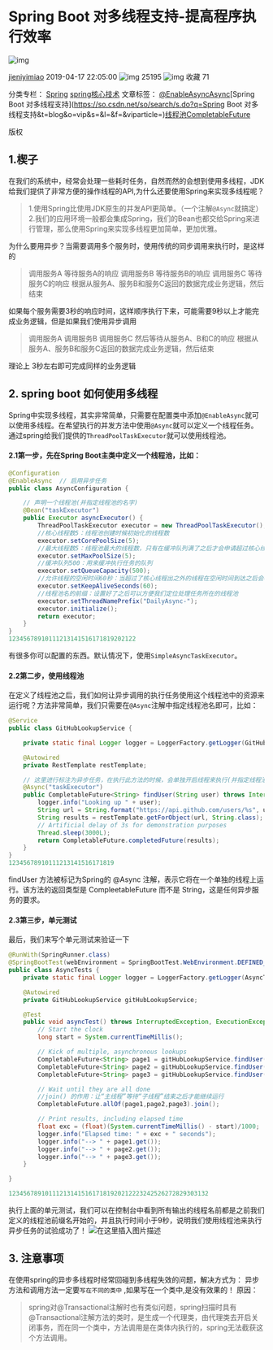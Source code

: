 # Spring Boot 对多线程支持-提高程序执行效率

![img](https://csdnimg.cn/release/phoenix/template/new_img/original.png)

[jieniyimiao](https://me.csdn.net/u013467442) 2019-04-17 22:05:00 ![img](https://csdnimg.cn/release/phoenix/template/new_img/articleReadEyes.png) 25195 ![img](https://csdnimg.cn/release/phoenix/template/new_img/tobarCollect.png) 收藏 71



分类专栏： [Spring](https://blog.csdn.net/u013467442/category_8846319.html) [spring核心技术](https://blog.csdn.net/u013467442/category_9287294.html) 文章标签： [@EnableAsync](https://so.csdn.net/so/search/s.do?q=@EnableAsync&t=blog&o=vip&s=&l=&f=&viparticle=)[Async](https://www.csdn.net/gather_27/MtTaEg0sNDIwMjktYmxvZwO0O0OO0O0O.html)[Spring Boot 对多线程支持](https://so.csdn.net/so/search/s.do?q=Spring Boot 对多线程支持&t=blog&o=vip&s=&l=&f=&viparticle=)[线程池](https://www.csdn.net/gather_22/MtTaEg0sMTEwMjYtYmxvZwO0O0OO0O0O.html)[CompletableFuture](https://so.csdn.net/so/search/s.do?q=CompletableFuture&t=blog&o=vip&s=&l=&f=&viparticle=)

版权

## 1.楔子

在我们的系统中，经常会处理一些耗时任务，自然而然的会想到使用多线程，JDK给我们提供了非常方便的操作线程的API,为什么还要使用Spring来实现多线程呢？

> 1.使用Spring比使用JDK原生的并发API更简单。（一个注解`@Async`就搞定）
> 2.我们的应用环境一般都会集成Spring，我们的Bean也都交给Spring来进行管理，那么使用Spring来实现多线程更加简单，更加优雅。

为什么要用异步？当需要调用多个服务时，使用传统的同步调用来执行时，是这样的

> 调用服务A
> 等待服务A的响应
> 调用服务B
> 等待服务B的响应
> 调用服务C
> 等待服务C的响应
> 根据从服务A、服务B和服务C返回的数据完成业务逻辑，然后结束

如果每个服务需要3秒的响应时间，这样顺序执行下来，可能需要9秒以上才能完成业务逻辑，但是如果我们使用异步调用

> 调用服务A
> 调用服务B
> 调用服务C
> 然后等待从服务A、B和C的响应
> 根据从服务A、服务B和服务C返回的数据完成业务逻辑，然后结束

理论上 3秒左右即可完成同样的业务逻辑

## 2. spring boot 如何使用多线程

Spring中实现多线程，其实非常简单，只需要在配置类中添加`@EnableAsync`就可以使用多线程。在希望执行的并发方法中使用`@Async`就可以定义一个线程任务。通过spring给我们提供的`ThreadPoolTaskExecutor`就可以使用线程池。

#### 2.1第一步，先在Spring Boot主类中定义一个线程池，比如：

```java
@Configuration
@EnableAsync  // 启用异步任务
public class AsyncConfiguration {

    // 声明一个线程池(并指定线程池的名字)
    @Bean("taskExecutor")
    public Executor asyncExecutor() {
        ThreadPoolTaskExecutor executor = new ThreadPoolTaskExecutor();
        //核心线程数5：线程池创建时候初始化的线程数
        executor.setCorePoolSize(5);
        //最大线程数5：线程池最大的线程数，只有在缓冲队列满了之后才会申请超过核心线程数的线程
        executor.setMaxPoolSize(5);
        //缓冲队列500：用来缓冲执行任务的队列
        executor.setQueueCapacity(500);
        //允许线程的空闲时间60秒：当超过了核心线程出之外的线程在空闲时间到达之后会被销毁
        executor.setKeepAliveSeconds(60);
        //线程池名的前缀：设置好了之后可以方便我们定位处理任务所在的线程池
        executor.setThreadNamePrefix("DailyAsync-");
        executor.initialize();
        return executor;
    }
}
12345678910111213141516171819202122
```

有很多你可以配置的东西。默认情况下，使用`SimpleAsyncTaskExecutor`。

#### 2.2第二步，使用线程池

在定义了线程池之后，我们如何让异步调用的执行任务使用这个线程池中的资源来运行呢？方法非常简单，我们只需要在`@Async`注解中指定线程池名即可，比如：

```java
@Service
public class GitHubLookupService {

    private static final Logger logger = LoggerFactory.getLogger(GitHubLookupService.class);

    @Autowired
    private RestTemplate restTemplate;

    // 这里进行标注为异步任务，在执行此方法的时候，会单独开启线程来执行(并指定线程池的名字)
    @Async("taskExecutor")
    public CompletableFuture<String> findUser(String user) throws InterruptedException {
        logger.info("Looking up " + user);
        String url = String.format("https://api.github.com/users/%s", user);
        String results = restTemplate.getForObject(url, String.class);
        // Artificial delay of 3s for demonstration purposes
        Thread.sleep(3000L);
        return CompletableFuture.completedFuture(results);
    }
}
12345678910111213141516171819
```

findUser 方法被标记为Spring的 @Async 注解，表示它将在一个单独的线程上运行。该方法的返回类型是 CompleetableFuture 而不是 String，这是任何异步服务的要求。

#### 2.3第三步，单元测试

最后，我们来写个单元测试来验证一下

```java
@RunWith(SpringRunner.class)
@SpringBootTest(webEnvironment = SpringBootTest.WebEnvironment.DEFINED_PORT)
public class AsyncTests {
    private static final Logger logger = LoggerFactory.getLogger(AsyncTests.class);

    @Autowired
    private GitHubLookupService gitHubLookupService;

    @Test
    public void asyncTest() throws InterruptedException, ExecutionException {
        // Start the clock
        long start = System.currentTimeMillis();

        // Kick of multiple, asynchronous lookups
        CompletableFuture<String> page1 = gitHubLookupService.findUser("PivotalSoftware");
        CompletableFuture<String> page2 = gitHubLookupService.findUser("CloudFoundry");
        CompletableFuture<String> page3 = gitHubLookupService.findUser("Spring-Projects");

        // Wait until they are all done
        //join() 的作用：让“主线程”等待“子线程”结束之后才能继续运行
        CompletableFuture.allOf(page1,page2,page3).join();

        // Print results, including elapsed time
        float exc = (float)(System.currentTimeMillis() - start)/1000;
        logger.info("Elapsed time: " + exc + " seconds");
        logger.info("--> " + page1.get());
        logger.info("--> " + page2.get());
        logger.info("--> " + page3.get());
    }

}

1234567891011121314151617181920212223242526272829303132
```

执行上面的单元测试，我们可以在控制台中看到所有输出的线程名前都是之前我们定义的线程池前缀名开始的，并且执行时间小于9秒，说明我们使用线程池来执行异步任务的试验成功了！
![在这里插入图片描述](https://img-blog.csdnimg.cn/20190417215220732.png?x-oss-process=image/watermark,type_ZmFuZ3poZW5naGVpdGk,shadow_10,text_aHR0cHM6Ly9qaWVuaXlpbWlhby5ibG9nLmNzZG4ubmV0,size_16,color_FFFFFF,t_70)

## 3. 注意事项

在使用spring的异步多线程时经常回碰到多线程失效的问题，解决方式为：
异步方法和调用方法一定要`写在不同的类中` ,如果写在一个类中,是没有效果的！
原因：

> spring对@Transactional注解时也有类似问题，spring扫描时具有@Transactional注解方法的类时，是生成一个代理类，由代理类去开启关闭事务，而在同一个类中，方法调用是在类体内执行的，spring无法截获这个方法调用。